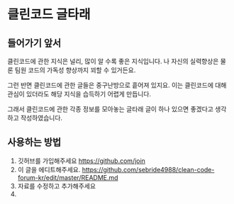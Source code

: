 # 클린코드 글타래
## 들어가기 앞서
클린코드에 관한 지식은 널리, 많이 알 수록 좋은 지식입니다. 나 자신의 실력향상은 물론 팀원 코드의 가독성 향상까지 꾀할 수 있거든요.

그런 반면 클린코드에 관한 글들은 중구난방으로 흩어져 있지요. 이는 클린코드에 대해 관심이 있더라도 해당 지식을 습득하기 어렵게 만듭니다.

그래서 클린코드에 관한 각종 정보를 모아놓는 글타래 글이 하나 있으면 좋겠다고 생각하고 작성하였습니다.

## 사용하는 방법
1. 깃허브를 가입해주세요 https://github.com/join
2. 이 글을 에디트해주세요. https://github.com/sebride4988/clean-code-forum-kr/edit/master/README.md
3. 자료를 수정하고 추가해주세요
4. 
